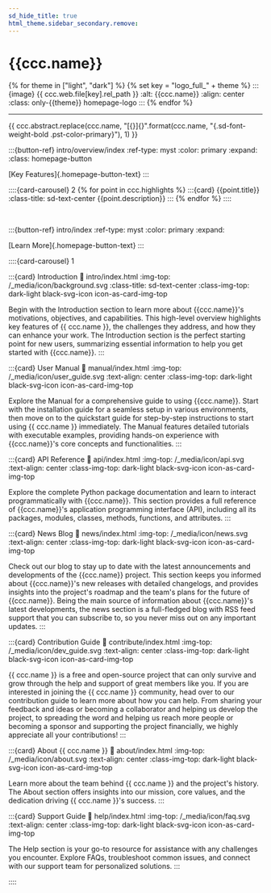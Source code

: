 ```yaml
---
sd_hide_title: true
html_theme.sidebar_secondary.remove:
---
```


# {{ccc.name}}

<!-- Project Logo -->
{% for theme in ["light", "dark"] %}
{% set key = "logo_full_" + theme %}
:::{image} {{ ccc.web.file[key].rel_path }}
:alt: {{ccc.name}}
:align: center
:class: only-{{theme}} homepage-logo
:::
{% endfor %}


---


<!-- Project Abstract -->
{{ ccc.abstract.replace(ccc.name, "[{}]{}".format(ccc.name, "{.sd-font-weight-bold .pst-color-primary}"), 1) }}


<!-- 'Key Features' Button -->
:::{button-ref} intro/overview/index
:ref-type: myst
:color: primary
:expand:
:class: homepage-button

[Key Features]{.homepage-button-text}
:::


<!-- Project Highlights -->
::::{card-carousel} 2
{% for point in ccc.highlights %}
:::{card} {{point.title}}
:class-title: sd-text-center
{{point.description}}
:::
{% endfor %}
::::


<br>


<!-- 'Learn More' Button -->
:::{button-ref} intro/index
:ref-type: myst
:color: primary
:expand:

[Learn More]{.homepage-button-text}
:::


<!-- Sections Overview -->
::::{card-carousel} 1

:::{card} Introduction
:link: intro/index.html
:img-top: /_media/icon/background.svg
:class-title: sd-text-center
:class-img-top: dark-light black-svg-icon icon-as-card-img-top

Begin with the Introduction section
to learn more about {{ccc.name}}'s motivations,
objectives, and capabilities.
This high-level overview highlights key features of {{ ccc.name }},
the challenges they address, and how they can enhance your work.
The Introduction section is the perfect starting point for new users,
summarizing essential information to help you get started with {{ccc.name}}.
:::


:::{card} User Manual
:link: manual/index.html
:img-top: /_media/icon/user_guide.svg
:text-align: center
:class-img-top: dark-light black-svg-icon icon-as-card-img-top

Explore the Manual for a comprehensive guide to using {{ccc.name}}.
Start with the installation guide for a seamless setup in various environments,
then move on to the quickstart guide for step-by-step instructions
to start using {{ ccc.name }} immediately.
The Manual features detailed tutorials with executable examples,
providing hands-on experience with
{{ccc.name}}'s core concepts and functionalities.
:::


:::{card} API Reference
:link: api/index.html
:img-top: /_media/icon/api.svg
:text-align: center
:class-img-top: dark-light black-svg-icon icon-as-card-img-top

Explore the complete Python package documentation and learn to interact programmatically with {{ccc.name}}.
This section provides a full reference of {{ccc.name}}'s application programming interface (API),
including all its packages, modules, classes, methods, functions, and attributes.
:::


:::{card} News Blog
:link: news/index.html
:img-top: /_media/icon/news.svg
:text-align: center
:class-img-top: dark-light black-svg-icon icon-as-card-img-top

Check out our blog to stay up to date with the latest announcements
and developments of the {{ccc.name}} project.
This section keeps you informed about {{ccc.name}}'s new releases with detailed changelogs,
and provides insights into the project's roadmap
and the team's plans for the future of {{ccc.name}}.
Being the main source of information about {{ccc.name}}'s latest developments,
the news section is a full-fledged blog with RSS feed support that you can subscribe to,
so you never miss out on any important updates.
:::


:::{card} Contribution Guide
:link: contribute/index.html
:img-top: /_media/icon/dev_guide.svg
:text-align: center
:class-img-top: dark-light black-svg-icon icon-as-card-img-top

{{ ccc.name }} is a free and open-source project that can only survive
and grow through the help and support of great members like you.
If you are interested in joining the {{ ccc.name }} community,
head over to our contribution guide to learn more about how you can help.
From sharing your feedback and ideas or becoming a collaborator and helping us develop the project,
to spreading the word and helping us reach more people
or becoming a sponsor and supporting the project financially,
we highly appreciate all your contributions!
:::


:::{card} About {{ ccc.name }}
:link: about/index.html
:img-top: /_media/icon/about.svg
:text-align: center
:class-img-top: dark-light black-svg-icon icon-as-card-img-top

Learn more about the team behind {{ ccc.name }} and the project's history.
The About section offers insights into our mission, core values,
and the dedication driving {{ ccc.name }}'s success.
:::


:::{card} Support Guide
:link: help/index.html
:img-top: /_media/icon/faq.svg
:text-align: center
:class-img-top: dark-light black-svg-icon icon-as-card-img-top

The Help section is your go-to resource for assistance with any challenges you encounter.
Explore FAQs, troubleshoot common issues, and connect with our support team for personalized solutions.
:::

::::
